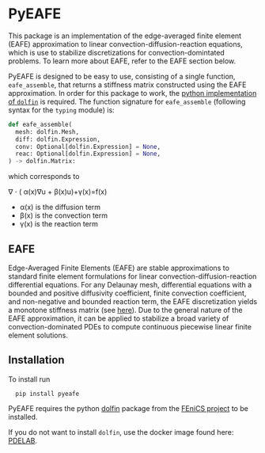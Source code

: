 # PyEAFE

This package is an implementation of the edge-averaged finite element (EAFE) approximation
to linear convection-diffusion-reaction equations,
which is use to stabilize discretizations for convection-domintated problems.
To learn more about EAFE, refer to the EAFE section below.

PyEAFE is designed to be easy to use, consisting of a single function, `eafe_assemble`,
that returns a stiffness matrix constructed using the EAFE approximation.
In order for this package to work, the [python implementation of `dolfin`](https://fenicsproject.org/download/)
is required.
The function signature for `eafe_assemble` (following syntax for the `typing` module) is:
```python
def eafe_assemble(
  mesh: dolfin.Mesh,
  diff: dolfin.Expression,
  conv: Optional[dolfin.Expression] = None,
  reac: Optional[dolfin.Expression] = None,
) -> dolfin.Matrix:
```
which corresponds to

&nabla; &sdot; ( &alpha;(x)&nabla;u + &beta;(x)u)+&gamma;(x)=f(x)

* &alpha;(x) is the diffusion term
* &beta;(x) is the convection term
* &gamma;(x) is the reaction term


## EAFE

Edge-Averaged Finite Elements (EAFE) are stable approximations to standard finite element formulations for linear convection-diffusion-reaction differential equations.
For any Delaunay mesh, differential equations with a bounded and positive diffusivity coefficient, finite convection coefficient, and non-negative and bounded reaction term, the EAFE discretization yields a monotone stiffness matrix (see [here](http://www.ams.org/journals/mcom/1999-68-228/S0025-5718-99-01148-5/S0025-5718-99-01148-5.pdf)).
Due to the general nature of the EAFE approximation, it can be applied to stabilize a broad variety of convection-dominated PDEs to compute continuous piecewise linear finite element solutions.

## Installation

To install run
```
  pip install pyeafe
```

PyEAFE requires the python [dolfin](https://fenicsproject.org/download/) package
from the [FEniCS project](https://fenicsproject.org/) to be installed.


If you do not want to install `dolfin`, use the docker image found here: [PDELAB](https://github.com/thepnpsolver/pdelab).
